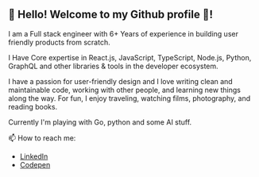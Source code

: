 ## 👋 Hello! Welcome to my Github profile 🎉!

I am a Full stack engineer with 6+ Years of experience in building user friendly products from scratch.

I Have Core expertise in React.js, JavaScript, TypeScript, Node.js, Python, GraphQL and other libraries & tools in the developer ecosystem.

I have a passion for user-friendly design and I love writing clean and maintainable code, working with other people, and learning new things along the way. For fun, I enjoy traveling, watching films, photography, and reading books. 

Currently I'm playing with Go, python and some AI stuff.

📫 How to reach me:

* <a href="https://www.linkedin.com/in/jayasuryasakamuri">LinkedIn</a>
* <a href="https://codepen.io/jayasuryasakamuri">Codepen</a>
